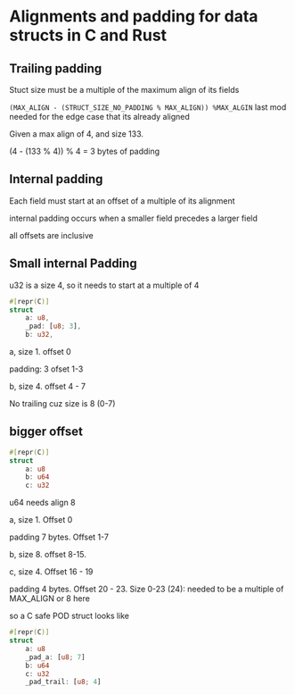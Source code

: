 # Alignments and padding for data structs in C and Rust

## Trailing padding

Stuct size must be a multiple of the maximum align of its fields

`(MAX_ALIGN - (STRUCT_SIZE_NO_PADDING % MAX_ALIGN)) %MAX_ALGIN` last mod needed for the edge case that its already aligned

Given a max align of 4, and size 133.

(4 - (133 % 4)) % 4 = 3 bytes of padding

## Internal padding

Each field must start at an offset of a multiple of its alignment

internal padding occurs when a smaller field precedes a larger field

all offsets are inclusive

## Small internal Padding

u32 is a size 4, so it needs to start at a multiple of 4
```rust
#[repr(C)]
struct
    a: u8,
    _pad: [u8; 3],
    b: u32,
```

a, size 1. offset 0

padding: 3 ofset 1-3

b, size 4. offset 4 - 7

No trailing cuz size is 8 (0-7)


## bigger offset

```rust
#[repr(C)]
struct
    a: u8
    b: u64
    c: u32
```

u64 needs align 8

a, size 1. Offset 0

padding 7 bytes. Offset 1-7

b, size 8. offset 8-15.

c, size 4. Offset 16 - 19

padding 4 bytes. Offset 20 - 23. Size 0-23 (24): needed to be a multiple of MAX_ALIGN or 8 here

so a C safe POD struct looks like

```rust
#[repr(C)]
struct
    a: u8
    _pad_a: [u8; 7]
    b: u64
    c: u32
    _pad_trail: [u8; 4]
```


